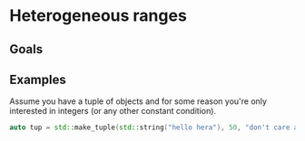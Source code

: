 # Heterogeneous ranges

## Goals

## Examples

Assume you have a tuple of objects and for some reason you're only interested in integers (or any other constant condition).

```cpp
auto tup = std::make_tuple(std::string("hello hera"), 50, "don't care about this", 50);

```